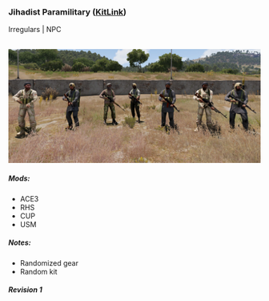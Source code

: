 ### Jihadist Paramilitary ([KitLink](https://raw.githubusercontent.com/rempopo/Gear_Kits_Collection/master/Irregulars/Jihadist%20Paramilitary/Kits%20Jihadist%20Paramilitary.sqf))
Irregulars | NPC

<br />
<img src="https://raw.githubusercontent.com/rempopo/Gear_Kits_Collection/master/Irregulars/Jihadist%20Paramilitary/overview_jihadists.jpg" />

##### Mods:
- ACE3
- RHS
- CUP
- USM
##### Notes:
- Randomized gear
- Random kit

##### Revision 1
